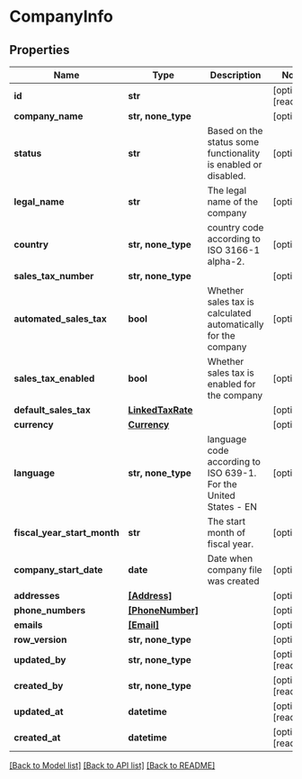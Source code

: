 # CompanyInfo


## Properties
Name | Type | Description | Notes
------------ | ------------- | ------------- | -------------
**id** | **str** |  | [optional] [readonly] 
**company_name** | **str, none_type** |  | [optional] 
**status** | **str** | Based on the status some functionality is enabled or disabled. | [optional] 
**legal_name** | **str** | The legal name of the company | [optional] 
**country** | **str, none_type** | country code according to ISO 3166-1 alpha-2. | [optional] 
**sales_tax_number** | **str, none_type** |  | [optional] 
**automated_sales_tax** | **bool** | Whether sales tax is calculated automatically for the company | [optional] 
**sales_tax_enabled** | **bool** | Whether sales tax is enabled for the company | [optional] 
**default_sales_tax** | [**LinkedTaxRate**](LinkedTaxRate.md) |  | [optional] 
**currency** | [**Currency**](Currency.md) |  | [optional] 
**language** | **str, none_type** | language code according to ISO 639-1. For the United States - EN | [optional] 
**fiscal_year_start_month** | **str** | The start month of fiscal year. | [optional] 
**company_start_date** | **date** | Date when company file was created | [optional] 
**addresses** | [**[Address]**](Address.md) |  | [optional] 
**phone_numbers** | [**[PhoneNumber]**](PhoneNumber.md) |  | [optional] 
**emails** | [**[Email]**](Email.md) |  | [optional] 
**row_version** | **str, none_type** |  | [optional] 
**updated_by** | **str, none_type** |  | [optional] [readonly] 
**created_by** | **str, none_type** |  | [optional] [readonly] 
**updated_at** | **datetime** |  | [optional] [readonly] 
**created_at** | **datetime** |  | [optional] [readonly] 

[[Back to Model list]](../../README.md#documentation-for-models) [[Back to API list]](../../README.md#documentation-for-api-endpoints) [[Back to README]](../../README.md)



